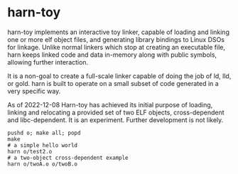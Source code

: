 # harn-toy

harn-toy implements an interactive toy linker, capable of loading and linking one or more elf object files, and generating library bindings to Linux DSOs for linkage.  Unlike normal linkers which stop at creating an executable file, harn keeps linked code and data in-memory along with public symbols, allowing further interaction.

It is a non-goal to create a full-scale linker capable of doing the job of ld, lld, or gold.  harn is built to operate on a small subset of code generated in a very specific way.

As of 2022-12-08 Harn-toy has achieved its initial purpose of loading, linking and relocating a provided set of two ELF objects, cross-dependent and libc-dependent.  It is an experiment.  Further development is not likely.

```
pushd o; make all; popd
make
# a simple hello world
harn o/test2.o
# a two-object cross-dependent example
harn o/twoA.o o/twoB.o
```
